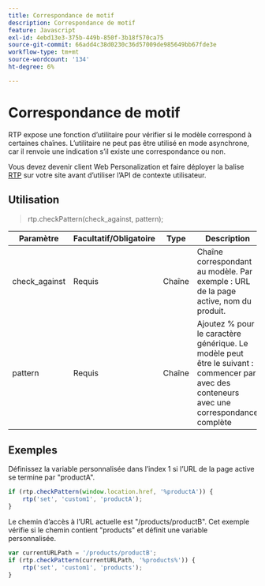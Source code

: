 ```yaml
---
title: Correspondance de motif
description: Correspondance de motif
feature: Javascript
exl-id: 4ebd13e3-375b-449b-850f-3b18f570ca75
source-git-commit: 66add4c38d0230c36d57009de985649bb67fde3e
workflow-type: tm+mt
source-wordcount: '134'
ht-degree: 6%

---
```


# Correspondance de motif

RTP expose une fonction d’utilitaire pour vérifier si le modèle correspond à certaines chaînes. L’utilitaire ne peut pas être utilisé en mode asynchrone, car il renvoie une indication s’il existe une correspondance ou non.

Vous devez devenir client Web Personalization et faire déployer la balise [RTP](https://experienceleague.adobe.com/en/docs/marketo/using/product-docs/web-personalization/rtp-tag-implementation/deploy-the-rtp-javascript) sur votre site avant d’utiliser l’API de contexte utilisateur.

## Utilisation

> rtp.checkPattern(check_against, pattern);

| Paramètre | Facultatif/Obligatoire | Type | Description |
|---|---|---|---|
| check_against | Requis | Chaîne | Chaîne correspondant au modèle. Par exemple : URL de la page active, nom du produit. |
| pattern | Requis | Chaîne | Ajoutez % pour le caractère générique. Le modèle peut être le suivant : commencer par avec des conteneurs avec une correspondance complète |


## Exemples

Définissez la variable personnalisée dans l’index 1 si l’URL de la page active se termine par &quot;productA&quot;.

```javascript
if (rtp.checkPattern(window.location.href, '%productA')) {
    rtp('set', 'custom1', 'productA');
}
```

Le chemin d’accès à l’URL actuelle est &quot;/products/productB&quot;. Cet exemple vérifie si le chemin contient &quot;products&quot; et définit une variable personnalisée.

```javascript
var currentURLPath = '/products/productB';
if (rtp.checkPattern(currentURLPath, '%products%')) {
    rtp('set', 'custom1', 'products');
}
```
